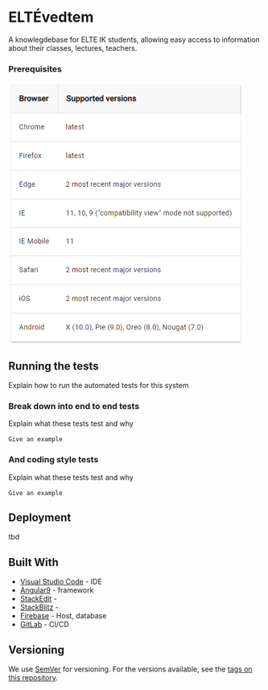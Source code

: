 
# ELTÉvedtem

A knowlegdebase for ELTE IK students, allowing easy access to information about their classes, lectures, teachers.

### Prerequisites

![prerequisits](https://github.com/kragmar/angular-elteik-knowledgebase/blob/develop/doc/2020-03-13%2009_59_35-Angular%20-%20Browser%20support.png "prerequisits")


## Running the tests

Explain how to run the automated tests for this system

### Break down into end to end tests

Explain what these tests test and why

```
Give an example
```

### And coding style tests

Explain what these tests test and why

```
Give an example
```

## Deployment

tbd

## Built With

* [Visual Studio Code](https://code.visualstudio.com/)  - IDE
* [Angular9](https://angular.io/) - framework 
* [StackEdit](https://stackedit.io/) - 
* [StackBlitz](https://stackblitz.com/) - 
* [Firebase](https://firebase.google.com/) - Host, database
* [GitLab]((https://about.gitlab.com/)) - CI/CD

## Versioning

We use [SemVer](http://semver.org/) for versioning. For the versions available, see the [tags on this repository](https://github.com/your/project/tags). 

